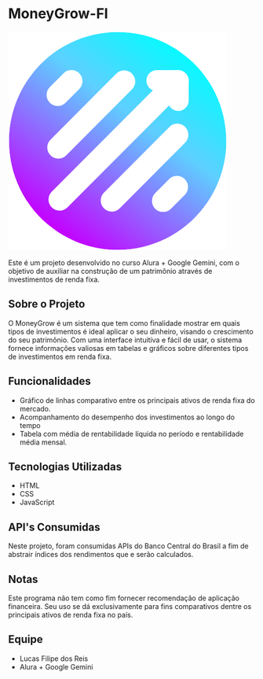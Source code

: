 # MoneyGrow-FI

![Logo](./imgs/logo.png)

Este é um projeto desenvolvido no curso Alura + Google Gemini, com o objetivo de auxiliar na construção de um patrimônio através de investimentos de renda fixa.

## Sobre o Projeto

O MoneyGrow é um sistema que tem como finalidade mostrar em quais tipos de investimentos é ideal aplicar o seu dinheiro, visando o crescimento do seu patrimônio. Com uma interface intuitiva e fácil de usar, o sistema fornece informações valiosas em tabelas e gráficos  sobre diferentes tipos de investimentos em renda fixa.

## Funcionalidades

- Gráfico de linhas comparativo entre os principais ativos de renda fixa do mercado.
- Acompanhamento do desempenho dos investimentos ao longo do tempo
- Tabela com média de rentabilidade líquida no período e rentabilidade média mensal.

## Tecnologias Utilizadas

- HTML
- CSS
- JavaScript

## API's Consumidas

Neste projeto, foram consumidas APIs do Banco Central do Brasil a fim de abstrair índices dos rendimentos que e serão calculados.

## Notas

Este programa não tem como fim fornecer recomendação de aplicação financeira. Seu uso se dá exclusivamente para fins comparativos dentre os principais ativos de renda fixa no país.

## Equipe

- Lucas Filipe dos Reis
- Alura + Google Gemini
